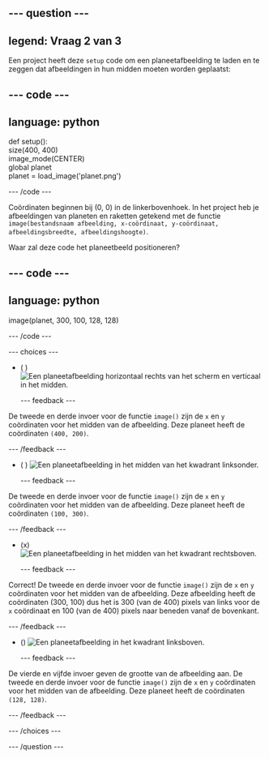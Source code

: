 
--- question ---
---
legend: Vraag 2 van 3
---

Een project heeft deze `setup` code om een planeetafbeelding te laden en te zeggen dat afbeeldingen in hun midden moeten worden geplaatst:

--- code ---
---
language: python
---

def setup():   
size(400, 400)   
image_mode(CENTER)   
global planet   
planet = load_image('planet.png')

--- /code ---

Coördinaten beginnen bij (0, 0) in de linkerbovenhoek. In het project heb je afbeeldingen van planeten en raketten getekend met de functie `image(bestandsnaam afbeelding, x-coördinaat, y-coördinaat, afbeeldingsbreedte, afbeeldingshoogte)`.

Waar zal deze code het planeetbeeld positioneren?

--- code ---
---
language: python
---

image(planet, 300, 100, 128, 128)

--- /code ---

--- choices ---

- ( ) ![Een planeetafbeelding horizontaal rechts van het scherm en verticaal in het midden.](images/planet400200.png)

  --- feedback ---

De tweede en derde invoer voor de functie `image()` zijn de `x` en `y` coördinaten voor het midden van de afbeelding. Deze planeet heeft de coördinaten `(400, 200)`.

  --- /feedback ---

- ( ) ![Een planeetafbeelding in het midden van het kwadrant linksonder.](images/planet100300.png)

  --- feedback ---

De tweede en derde invoer voor de functie `image()` zijn de `x` en `y` coördinaten voor het midden van de afbeelding. Deze planeet heeft de coördinaten `(100, 300)`.

  --- /feedback ---

- (x) ![Een planeetafbeelding in het midden van het kwadrant rechtsboven.](images/planet300100.png)

  --- feedback ---

Correct! De tweede en derde invoer voor de functie `image()` zijn de `x` en `y` coördinaten voor het midden van de afbeelding. Deze afbeelding heeft de coördinaten (300, 100) dus het is 300 (van de 400) pixels van links voor de `x` coördinaat en 100 (van de 400) pixels naar beneden vanaf de bovenkant.

  --- /feedback ---

- () ![Een planeetafbeelding in het kwadrant linksboven.](images/planet128128.png)

  --- feedback ---

De vierde en vijfde invoer geven de grootte van de afbeelding aan. De tweede en derde invoer voor de functie `image()` zijn de `x` en `y` coördinaten voor het midden van de afbeelding. Deze planeet heeft de coördinaten `(128, 128)`.

  --- /feedback ---

--- /choices ---

--- /question ---
